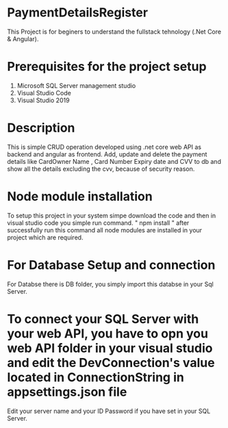 # PaymentDetailsRegister

This Project is for beginers to understand the fullstack tehnology (.Net Core & Angular).

# Prerequisites for the project setup 
  1) Microsoft SQL Server management studio
  2) Visual Studio Code
  3) Visual Studio 2019

# Description 
  This is simple CRUD operation developed using .net core web API as backend and angular as frontend. Add, update and delete the payment details like CardOwner Name , Card Number Expiry date and CVV to db and show all the details excluding the cvv, because of security reason.
 
 # Node module installation
 To setup this project in your system simpe download the code and then in visual studio code you simple run command.
 " npm install "
 after successfully run this command all node modules are installed in your project which are required.

# For Database Setup and connection
 For Databse there is DB folder, you simply import this databse in your Sql Server.
 
# To connect your SQL Server with your web API, you have to opn you web API folder in your visual studio and edit the DevConnection's value located in ConnectionString in appsettings.json file 
  Edit your server name and your ID Password if you have set in your SQL Server.
